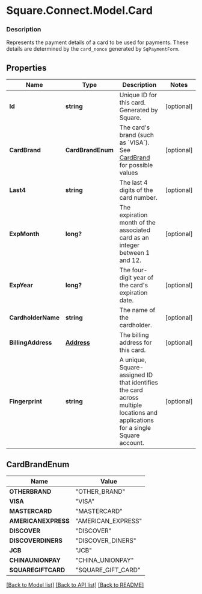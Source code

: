 # Square.Connect.Model.Card

### Description

Represents the payment details of a card to be used for payments. These details are determined by the `card_nonce` generated by `SqPaymentForm`.

## Properties

Name | Type | Description | Notes
------------ | ------------- | ------------- | -------------
**Id** | **string** | Unique ID for this card. Generated by Square. | [optional] 
**CardBrand** | **CardBrandEnum** | The card&#39;s brand (such as &#x60;VISA&#x60;). See [CardBrand](#type-cardbrand) for possible values | [optional] 
**Last4** | **string** | The last 4 digits of the card number. | [optional] 
**ExpMonth** | **long?** | The expiration month of the associated card as an integer between 1 and 12. | [optional] 
**ExpYear** | **long?** | The four-digit year of the card&#39;s expiration date. | [optional] 
**CardholderName** | **string** | The name of the cardholder. | [optional] 
**BillingAddress** | [**Address**](Address.md) | The billing address for this card. | [optional] 
**Fingerprint** | **string** | A unique, Square-assigned ID that identifies the card across multiple locations and applications for a single Square account. | [optional] 


## CardBrandEnum

Name | Value
------------ | -------------
**OTHERBRAND** | "OTHER_BRAND"
**VISA** | "VISA"
**MASTERCARD** | "MASTERCARD"
**AMERICANEXPRESS** | "AMERICAN_EXPRESS"
**DISCOVER** | "DISCOVER"
**DISCOVERDINERS** | "DISCOVER_DINERS"
**JCB** | "JCB"
**CHINAUNIONPAY** | "CHINA_UNIONPAY"
**SQUAREGIFTCARD** | "SQUARE_GIFT_CARD"



[[Back to Model list]](../README.md#documentation-for-models) [[Back to API list]](../README.md#documentation-for-api-endpoints) [[Back to README]](../README.md)

